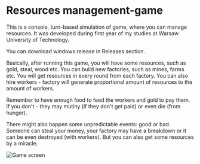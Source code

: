 # Resources management-game
This is a console, turn-based simulation of game, where you can manage resources. It was developed during first year of my studies at Warsaw University of Technology.

You can download windows release in Releases section.

Basically, after running this game, you will have some resources, such as gold, steal, wood etc. You can build new factories, such as mines, farms etc. You will get resources in every round from each factory.
You can also hire workers - factory will generate proportional amount of resources to the amount of workers.

Remember to have enough food to feed the workers and gold to pay them. If you don't - they may mutiny (if they don't get paid) or even die (from hunger).

There might also happen some unpredictable events: good or bad. Someone can steal your money, your factory may have a breakdown or it can be even destroyed (with workers). But you can also get some resources by a miracle.

![Game screen](https://raw.githubusercontent.com/mmakos/Management-game/master/mgmGameScreen.png)
